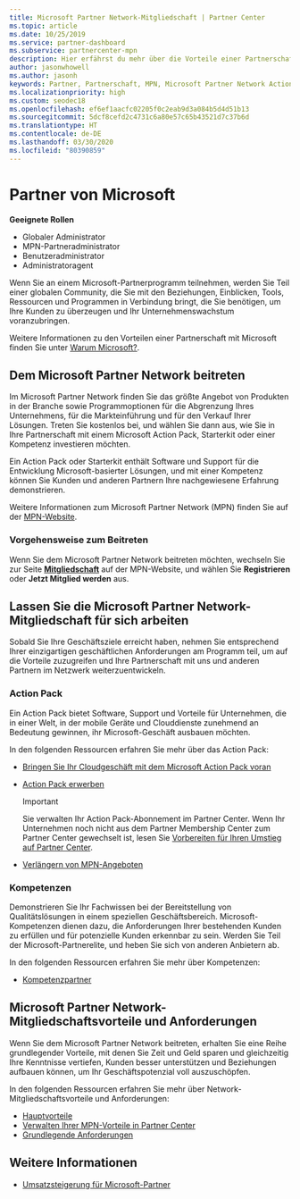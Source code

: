 ```yaml
---
title: Microsoft Partner Network-Mitgliedschaft | Partner Center
ms.topic: article
ms.date: 10/25/2019
ms.service: partner-dashboard
ms.subservice: partnercenter-mpn
description: Hier erfährst du mehr über die Vorteile einer Partnerschaft mit Microsoft einschließlich Microsoft Action Pack, Kompetenzen und Programmoptionen, mit denen du einen Wettbewerbsvorteil erzielen, Produkte auf den Markt bringen und Lösungen verkaufen kannst.
author: jasonwhowell
ms.author: jasonh
keywords: Partner, Partnerschaft, MPN, Microsoft Partner Network Action Pack, MAPS, Aktion Pack-Abonnement, Vorteile, MPN-Vorteile, Mitgliedschaft, Silver, Gold, Kompetenzen
ms.localizationpriority: high
ms.custom: seodec18
ms.openlocfilehash: ef6ef1aacfc02205f0c2eab9d3a084b5d4d51b13
ms.sourcegitcommit: 5dcf8cefd2c4731c6a80e57c65b43521d7c37b6d
ms.translationtype: HT
ms.contentlocale: de-DE
ms.lasthandoff: 03/30/2020
ms.locfileid: "80390859"
---
```

# <a name="partner-with-microsoft"></a>Partner von Microsoft

**Geeignete Rollen**
-   Globaler Administrator
-   MPN-Partneradministrator
-   Benutzeradministrator
-   Administratoragent

Wenn Sie an einem Microsoft-Partnerprogramm teilnehmen, werden Sie Teil einer globalen Community, die Sie mit den Beziehungen, Einblicken, Tools, Ressourcen und Programmen in Verbindung bringt, die Sie benötigen, um Ihre Kunden zu überzeugen und Ihr Unternehmenswachstum voranzubringen.

Weitere Informationen zu den Vorteilen einer Partnerschaft mit Microsoft finden Sie unter [Warum Microsoft?](https://partner.microsoft.com/business-opportunities/why-microsoft). 

## <a name="join-the-microsoft-partner-network"></a>Dem Microsoft Partner Network beitreten

<!-- 12/5/18 The content below was copied and pasted directly from the Membership page of the MPN site (https://partner.microsoft.com/membership)-->

Im Microsoft Partner Network finden Sie das größte Angebot von Produkten in der Branche sowie Programmoptionen für die Abgrenzung Ihres Unternehmens, für die Markteinführung und für den Verkauf Ihrer Lösungen. Treten Sie kostenlos bei, und wählen Sie dann aus, wie Sie in Ihre Partnerschaft mit einem Microsoft Action Pack, Starterkit oder einer Kompetenz investieren möchten.

Ein Action Pack oder Starterkit enthält Software und Support für die Entwicklung Microsoft-basierter Lösungen, und mit einer Kompetenz können Sie Kunden und anderen Partnern Ihre nachgewiesene Erfahrung demonstrieren.

Weitere Informationen zum Microsoft Partner Network (MPN) finden Sie auf der [MPN-Website](https://partner.microsoft.com/commercial).

### <a name="how-to-join"></a>Vorgehensweise zum Beitreten

Wenn Sie dem Microsoft Partner Network beitreten möchten, wechseln Sie zur Seite [**Mitgliedschaft**](https://partner.microsoft.com/membership) auf der MPN-Website, und wählen Sie **Registrieren** oder **Jetzt Mitglied werden** aus.

## <a name="make-the-microsoft-partner-network-membership-work-for-you"></a>Lassen Sie die Microsoft Partner Network-Mitgliedschaft für sich arbeiten

<!-- 10/25/2019 The content below content from the Membership pages of the MPN site (https://partner.microsoft.com/membership) and additional updated content.-->

Sobald Sie Ihre Geschäftsziele erreicht haben, nehmen Sie entsprechend Ihrer einzigartigen geschäftlichen Anforderungen am Programm teil, um auf die Vorteile zuzugreifen und Ihre Partnerschaft mit uns und anderen Partnern im Netzwerk weiterzuentwickeln.

### <a name="action-pack"></a>Action Pack

Ein Action Pack bietet Software, Support und Vorteile für Unternehmen, die in einer Welt, in der mobile Geräte und Clouddienste zunehmend an Bedeutung gewinnen, ihr Microsoft-Geschäft ausbauen möchten. 

In den folgenden Ressourcen erfahren Sie mehr über das Action Pack:

- [Bringen Sie Ihr Cloudgeschäft mit dem Microsoft Action Pack voran](https://partner.microsoft.com/membership/action-pack)

- [Action Pack erwerben](mpn-get-action-pack.md)
  
    >[!IMPORTANT]
    >Sie verwalten Ihr Action Pack-Abonnement im Partner Center. Wenn Ihr Unternehmen noch nicht aus dem Partner Membership Center zum Partner Center gewechselt ist, lesen Sie [Vorbereiten für Ihren Umstieg auf Partner Center](prepare-pmc-pc-migration.md).  

- [Verlängern von MPN-Angeboten](renew-mpn-offers.md)

### <a name="competencies"></a>Kompetenzen

Demonstrieren Sie Ihr Fachwissen bei der Bereitstellung von Qualitätslösungen in einem speziellen Geschäftsbereich. Microsoft-Kompetenzen dienen dazu, die Anforderungen Ihrer bestehenden Kunden zu erfüllen und für potenzielle Kunden erkennbar zu sein. Werden Sie Teil der Microsoft-Partnerelite, und heben Sie sich von anderen Anbietern ab.

In den folgenden Ressourcen erfahren Sie mehr über Kompetenzen:

- [Kompetenzpartner](https://partner.microsoft.com/membership/competencies)

## <a name="microsoft-partner-network-benefits-and-requirements"></a>Microsoft Partner Network-Mitgliedschaftsvorteile und Anforderungen

Wenn Sie dem Microsoft Partner Network beitreten, erhalten Sie eine Reihe grundlegender Vorteile, mit denen Sie Zeit und Geld sparen und gleichzeitig Ihre Kenntnisse vertiefen, Kunden besser unterstützen und Beziehungen aufbauen können, um Ihr Geschäftspotenzial voll auszuschöpfen.

In den folgenden Ressourcen erfahren Sie mehr über Network-Mitgliedschaftsvorteile und Anforderungen:

- [Hauptvorteile](https://partner.microsoft.com/membership/core-benefits#simple-tab-content-1)
- [Verwalten Ihrer MPN-Vorteile in Partner Center](manage-your-partner-network-benefits.md)
- [Grundlegende Anforderungen](https://partner.microsoft.com/membership/core-benefits#simple-tab-content-2)

## <a name="see-also"></a>Weitere Informationen
- [Umsatzsteigerung für Microsoft-Partner](grow-your-business.md)
